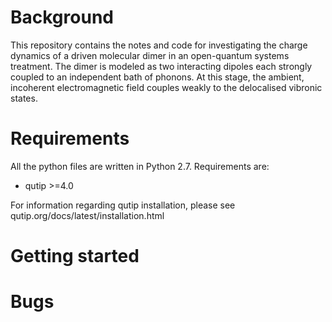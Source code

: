 
# Background

This repository contains the notes and code for investigating the charge dynamics of a driven molecular dimer in an open-quantum systems treatment. The dimer is modeled as two interacting dipoles each strongly coupled to an independent bath of phonons. At this stage, the ambient, incoherent electromagnetic field couples weakly to the delocalised vibronic states.

# Requirements

All the python files are written in Python 2.7. Requirements are:
- qutip >=4.0

For information regarding qutip installation, please see qutip.org/docs/latest/installation.html 

# Getting started



# Bugs








